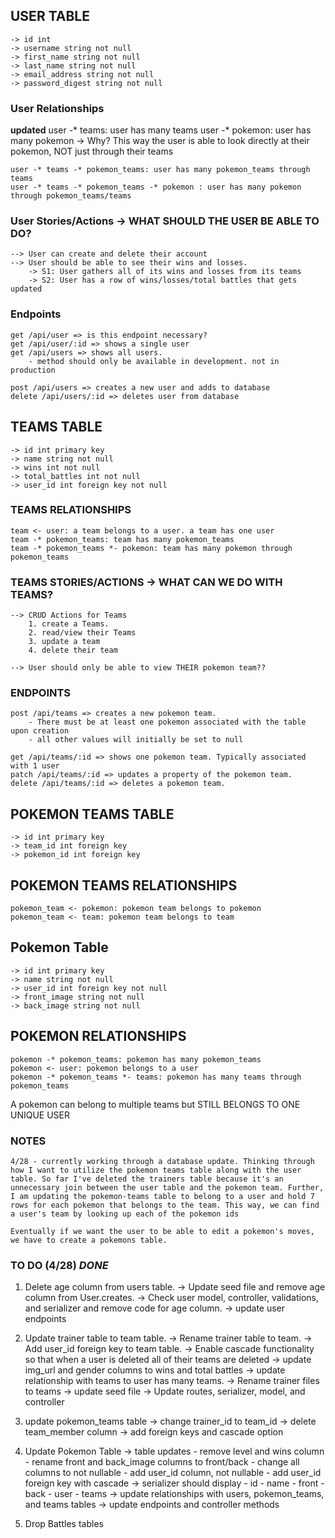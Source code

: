 ## USER TABLE
    -> id int
    -> username string not null
    -> first_name string not null
    -> last_name string not null
    -> email_address string not null
    -> password_digest string not null

### User Relationships

**updated**
    user -* teams: user has many teams
    user -* pokemon: user has many pokemon
        -> Why? This way the user is able to look directly at their pokemon, NOT just through their teams
    
    user -* teams -* pokemon_teams: user has many pokemon_teams through teams
    user -* teams -* pokemon_teams -* pokemon : user has many pokemon through pokemon_teams/teams

### User Stories/Actions -> WHAT SHOULD THE USER BE ABLE TO DO?
    --> User can create and delete their account
    --> User should be able to see their wins and losses.
        -> S1: User gathers all of its wins and losses from its teams
        -> S2: User has a row of wins/losses/total battles that gets updated
 
### Endpoints
    get /api/user => is this endpoint necessary?
    get /api/user/:id => shows a single user
    get /api/users => shows all users. 
        - method should only be available in development. not in production

    post /api/users => creates a new user and adds to database
    delete /api/users/:id => deletes user from database









## TEAMS TABLE
    -> id int primary key
    -> name string not null
    -> wins int not null
    -> total_battles int not null
    -> user_id int foreign key not null

### TEAMS RELATIONSHIPS
    team <- user: a team belongs to a user. a team has one user
    team -* pokemon_teams: team has many pokemon_teams
    team -* pokemon_teams *- pokemon: team has many pokemon through pokemon_teams

### TEAMS STORIES/ACTIONS -> WHAT CAN WE DO WITH TEAMS?
    --> CRUD Actions for Teams
        1. create a Teams.
        2. read/view their Teams
        3. update a team
        4. delete their team

    --> User should only be able to view THEIR pokemon team??

### ENDPOINTS
    post /api/teams => creates a new pokemon team. 
        - There must be at least one pokemon associated with the table upon creation
        - all other values will initially be set to null

    get /api/teams/:id => shows one pokemon team. Typically associated with 1 user
    patch /api/teams/:id => updates a property of the pokemon team. 
    delete /api/teams/:id => deletes a pokemon team. 



## POKEMON TEAMS TABLE
    -> id int primary key
    -> team_id int foreign key
    -> pokemon_id int foreign key

## POKEMON TEAMS RELATIONSHIPS
    pokemon_team <- pokemon: pokemon team belongs to pokemon
    pokemon_team <- team: pokemon team belongs to team


## Pokemon Table
    -> id int primary key
    -> name string not null
    -> user_id int foreign key not null
    -> front_image string not null
    -> back_image string not null
    

## POKEMON RELATIONSHIPS
    pokemon -* pokemon_teams: pokemon has many pokemon_teams
    pokemon <- user: pokemon belongs to a user
    pokemon -* pokemon_teams *- teams: pokemon has many teams through pokemon_teams


A pokemon can belong to multiple teams but STILL BELONGS TO ONE UNIQUE USER















### NOTES
    4/28 - currently working through a database update. Thinking through how I want to utilize the pokemon teams table along with the user table. So far I've deleted the trainers table because it's an unnecessary join between the user table and the pokemon team. Further, I am updating the pokemon-teams table to belong to a user and hold 7 rows for each pokemon that belongs to the team. This way, we can find a user's team by looking up each of the pokemon ids

    Eventually if we want the user to be able to edit a pokemon's moves, we have to create a pokemons table.



### TO DO (4/28) *DONE*
1. Delete age column from users table. 
    -> Update seed file and remove age column from User.creates. 
    -> Check user model, controller, validations, and serializer and remove code for age column.
    -> update user endpoints

 
2. Update trainer table to team table. 
    -> Rename trainer table to team. 
    -> Add user_id foreign key to team table.
    -> Enable cascade functionality so that when a user is deleted all of their teams are deleted
    -> update img_url and gender columns to wins and total battles -> update relationship with teams to user has many teams. 
    -> Rename trainer files to teams
    -> update seed file
    -> Update routes, serializer, model, and controller
     
3. update pokemon_teams table
    -> change trainer_id to team_id
    -> delete team_member column
    -> add foreign keys and cascade option
 
4. Update Pokemon Table
    -> table updates
        - remove level and wins column
        - rename front and back_image columns to front/back
        - change all columns to not nullable
        - add user_id column, not nullable
        - add user_id foreign key with cascade
    -> serializer should display
        - id
        - name
        - front
        - back
        - user
        - teams
    -> update relationships with users, pokemon_teams, and teams tables
    -> update endpoints and controller methods
 
5. Drop Battles tables